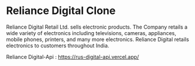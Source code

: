 # Reliance Digital Clone
Reliance Digital Retail Ltd. sells electronic products. The Company retails a wide variety of electronics including televisions, cameras, appliances, mobile phones, printers, and many more electronics. Reliance Digital retails electronics to customers throughout India.

Reliance Digital-Api  :  https://rus-digital-api.vercel.app/
